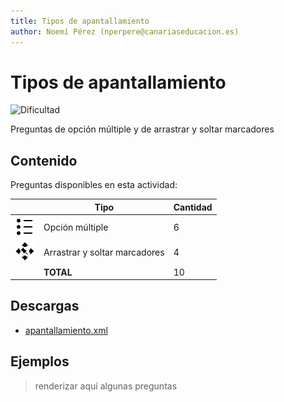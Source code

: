 ```yaml
---
title: Tipos de apantallamiento
author: Noemí Pérez (nperpere@canariaseducacion.es)
---
```


# Tipos de apantallamiento


![Dificultad](https://img.shields.io/badge/Dificultad-Baja-green)


Preguntas de opción múltiple y de arrastrar y soltar marcadores

## Contenido

Preguntas disponibles en esta actividad:

|   | Tipo              | Cantidad                   |
| - | ----------------- | -------------------------- |
| ![](https://raw.githubusercontent.com/iescanarias/actividades/main/.activities-organizer/icons/multichoice.svg) | Opción múltiple | 6 |
| ![](https://raw.githubusercontent.com/iescanarias/actividades/main/.activities-organizer/icons/ddmarker.svg) | Arrastrar y soltar marcadores | 4 |
|   | **TOTAL**         | 10 |

## Descargas

- [apantallamiento.xml](https://raw.githubusercontent.com/iescanarias/actividades/main/./redes/cableado/apantallamiento/apantallamiento.xml)


## Ejemplos

> renderizar aquí algunas preguntas